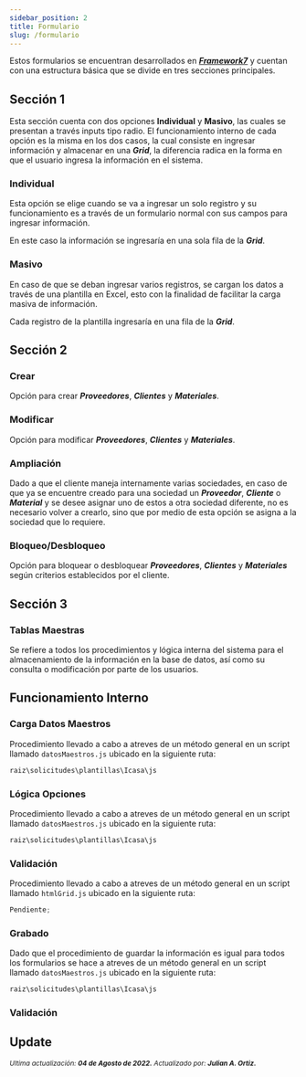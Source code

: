 ```yaml
---
sidebar_position: 2
title: Formulario
slug: /formulario
---
```


Estos formularios se encuentran desarrollados en **_[Framework7](https://framework7.io/)_** y cuentan con una estructura básica que se divide en tres secciones principales.

## Sección 1

Esta sección cuenta con dos opciones **Individual** y **Masivo**, las cuales se presentan a través inputs tipo radio. El funcionamiento interno de cada opción es la misma en los dos casos, la cual consiste en ingresar información y almacenar en una **_Grid_**, la diferencia radica en la forma en que el usuario ingresa la información en el sistema.

### Individual

Esta opción se elige cuando se va a ingresar un solo registro y su funcionamiento es a través de un formulario normal con sus campos para ingresar información.

En este caso la información se ingresaría en una sola fila de la **_Grid_**.

### Masivo

En caso de que se deban ingresar varios registros, se cargan los datos a través de una plantilla en Excel, esto con la finalidad de facilitar la carga masiva de información.

Cada registro de la plantilla ingresaría en una fila de la **_Grid_**.

## Sección 2

### Crear

Opción para crear **_Proveedores_**, **_Clientes_** y **_Materiales_**.

### Modificar

Opción para modificar **_Proveedores_**, **_Clientes_** y **_Materiales_**.

### Ampliación

Dado a que el cliente maneja internamente varias sociedades, en caso de que ya se encuentre creado para una sociedad un **_Proveedor_**, **_Cliente_** o **_Material_** y se desee asignar uno de estos a otra sociedad diferente, no es necesario volver a crearlo, sino que por medio de esta opción se asigna a la sociedad que lo requiere.

### Bloqueo/Desbloqueo

Opción para bloquear o desbloquear **_Proveedores_**, **_Clientes_** y **_Materiales_** según criterios establecidos por el cliente.

## Sección 3

### Tablas Maestras

Se refiere a todos los procedimientos y lógica interna del sistema para el almacenamiento de la información en la base de datos, así como su consulta o modificación por parte de los usuarios.

## Funcionamiento Interno

### Carga Datos Maestros

Procedimiento llevado a cabo a atreves de un método general en un script llamado `datosMaestros.js` ubicado en la siguiente ruta:

```js title="Ruta datosMaestros.js"
raiz\solicitudes\plantillas\Icasa\js
```

### Lógica Opciones

Procedimiento llevado a cabo a atreves de un método general en un script llamado `datosMaestros.js` ubicado en la siguiente ruta:

```js title="Ruta datosMaestros.js"
raiz\solicitudes\plantillas\Icasa\js
```

### Validación

Procedimiento llevado a cabo a atreves de un método general en un script llamado `htmlGrid.js` ubicado en la siguiente ruta:

```js title="Ruta htmlGrid.js"
Pendiente;
```

### Grabado

Dado que el procedimiento de guardar la información es igual para todos los formularios se hace a atreves de un método general en un script llamado `datosMaestros.js` ubicado en la siguiente ruta:

```js title="Ruta datosMaestros.js"
raiz\solicitudes\plantillas\Icasa\js
```

### Validación

## Update

<div class="ultima-actualizacion">
  <small>
    <i>
      Ultima actualización:
      <b> 04 de Agosto de 2022.</b>
    </i>
  </small>

  <small>
    <i>
      Actualizado por:
      <b> Julian A. Ortiz.</b>
    </i>
  </small>
</div>
